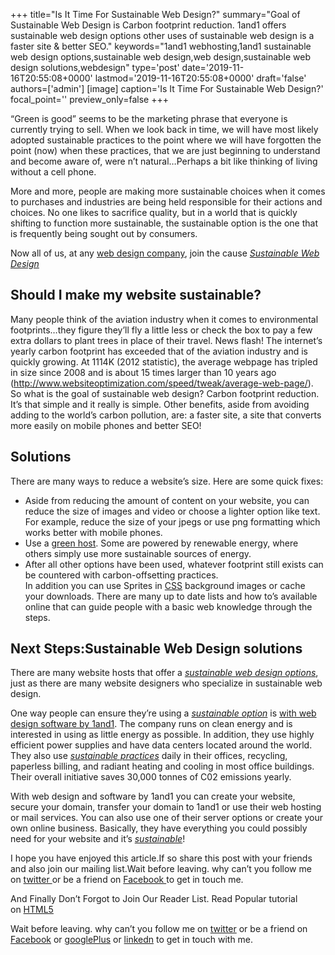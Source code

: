 +++
title="Is It Time For Sustainable Web Design?"
summary="Goal of Sustainable Web Design is Carbon footprint reduction. 1and1 offers sustainable web design options other uses of sustainable web design is a faster site & better SEO."
keywords="1and1 webhosting,1and1 sustainable web design options,sustainable web design,web design,sustainable web design solutions,webdesign"
type='post'
date='2019-11-16T20:55:08+0000'
lastmod='2019-11-16T20:55:08+0000'
draft='false'
authors=['admin']
[image]
caption='Is It Time For Sustainable Web Design?'
focal_point=''
preview_only=false
+++








“Green is good” seems to be the marketing phrase that everyone is currently trying to sell. When we look back in time, we will have most likely adopted sustainable practices to the point where we will have forgotten the point (now) when these practices, that we are just beginning to understand and become aware of, were n’t natural…Perhaps a bit like thinking of living without a cell phone.

More and more, people are making more sustainable choices when it comes to purchases and industries are being held responsible for their actions and choices. No one likes to sacrifice quality, but in a world that is quickly shifting to function more sustainable, the sustainable option is the one that is frequently being sought out by consumers.

Now all of us, at any <a href="https://www.webcreationuk.co.uk/">web design company</a>, join the cause <span style="text-decoration: underline;"><em>Sustainable Web Design</em></span>

## Should I make my website sustainable?

Many people think of the aviation industry when it comes to environmental footprints…they figure they’ll fly a little less or check the box to pay a few extra dollars to plant trees in place of their travel. News flash! The internet’s yearly carbon footprint has exceeded that of the aviation industry and is quickly growing. At 1114K (2012 statistic), the average webpage has tripled in size since 2008 and is about 15 times larger than 10 years ago (<a href="http://www.websiteoptimization.com/speed/tweak/average-web-page/" target="_blank" rel="nofollow">http://www.websiteoptimization.com/speed/tweak/average-web-page/</a>).<br>
So what is the goal of sustainable web design? Carbon footprint reduction. It’s that simple and it really is simple. Other benefits, aside from avoiding adding to the world’s carbon pollution, are: a faster site, a site that converts more easily on mobile phones and better SEO!

## Solutions

There are many ways to reduce a website’s size. Here are some quick fixes:

<ul><li>Aside from reducing the amount of content on your website, you can reduce the size of images and video or choose a lighter option like text. For example, reduce the size of your jpegs or use png formatting which works better with mobile phones.</li><li>Use a <a href="http://www.webjackalope.com/archive/green-web-hosts" target="_blank" rel="nofollow">green host</a>. Some are powered by renewable energy, where others simply use more sustainable sources of energy.</li><li>After all other options have been used, whatever footprint still exists can be countered with carbon-offsetting practices.<br> In addition you can use Sprites in <a href="https://www.arungudelli.com/css3/css3-animation-tutorial/" target="_blank">CSS</a> background images or cache your downloads. There are many up to date lists and how to’s available online that can guide people with a basic web knowledge through the steps.</li></ul>

## Next Steps:Sustainable Web Design solutions

There are many website hosts that offer a <span style="text-decoration: underline;"><em>sustainable web design options</em></span>, just as there are many website designers who specialize in sustainable web design.

One way people can ensure they’re using a <span style="text-decoration: underline;"><em>sustainable option</em></span> is <a href="http://website.1and1.com/web-design-software" target="_blank" rel="nofollow">with web design software by 1and1</a>. The company runs on clean energy and is interested in using as little energy as possible. In addition, they use highly efficient power supplies and have data centers located around the world. They also use <span style="text-decoration: underline;"><em>sustainable practices</em></span> daily in their offices, recycling, paperless billing, and radiant heating and cooling in most office buildings. Their overall initiative saves 30,000 tonnes of C02 emissions yearly.

With web design and software by 1and1 you can create your website, secure your domain, transfer your domain to 1and1 or use their web hosting or mail services. You can also use one of their server options or create your own online business. Basically, they have everything you could possibly need for your website and it’s <span style="text-decoration: underline;"><em>sustainable</em></span>!

I hope you have enjoyed this article.If so share this post with your friends and also join our mailing list.Wait before leaving.&nbsp;why can’t you follow me on&nbsp;<a title="ArunkumarGudelli Twitter" href="http://twitter.com/arunGudelli" target="_blank">twitter&nbsp;</a>or be a friend on&nbsp;<a title="Arunkumar Gudelli Facebook" href="http://www.facebook.com/garunblog" target="_blank">Facebook&nbsp;</a>to get in touch me.

And Finally Don’t Forgot to Join Our Reader List. Read Popular tutorial on&nbsp;<a title="HTML5" href="https://www.arungudelli.com/category/html5" target="_blank">HTML5</a>

Wait before leaving.
why can’t you follow me on <a href="https://twitter.com/arungudelli" target="_blank">twitter</a> or be a friend on <a href="https://www.facebook.com/gudelliArun" target="_blank">Facebook</a> or <a href="https://plus.google.com/+ArunkumarGudelli" target="_blank">googlePlus</a> or <a href="https://www.linkedin.com/in/arungudelli/" target="_blank">linkedn</a> to get in touch with me.







